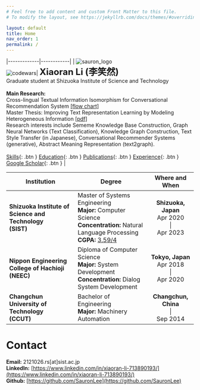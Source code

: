 ```yaml
---
# Feel free to add content and custom Front Matter to this file.
# To modify the layout, see https://jekyllrb.com/docs/themes/#overriding-theme-defaults

layout: default
title: Home
nav_order: 1
permalink: /
---
```



|-------------|------------|
| ![sauron_logo](../images/me.png) <br> ![codewars](https://www.codewars.com/users/xiaoran_li/badges/small?theme=light)| **<font size=5>Xiaoran Li (李笑然)</font>** <br> Graduate student at Shizuoka Institute of Science and Technology <br> <br> **Main Research:** <br>Cross-lingual Textual Information Isomorphism for Conversational Recommendation System [[flow chart]](./docs/education/main_research.html)<br>Master Thesis: Improving Text Representation Learning by Modeling Heterogeneous Information [[pdf]](../images/thesis.pdf) <br>Research interests include Sememe Knowledge Base Construction, Graph Neural Networks (Text Classification), Knowledge Graph Construction, Text Style Transfer (in Japanese), Conversational Recommender Systems (generative), Abstract Meaning Representation (text2graph).<br><br> <span class="fs-2"> [Skills](./docs/education/skills.html){: .btn } [Education](./docs/education.html){: .btn } [Publications](./docs/publications.html){: .btn } [Experience](./docs/experience.html){: .btn } [Google Scholar](https://scholar.google.com/citations?user=gRzyFp4AAAAJ&hl=en){: .btn }  </span> |

|Institution|Degree|Where and When|
|-------------|------------|-----------|
|**Shizuoka Institute of Science and Technology**<br>**(SIST)**|Master of Systems Engineering<br>**Major:** Computer Science<br> **Concentration:** Natural Language Processing<br>**CGPA:** [3.59/4](../docs/education/index.html)|**<center>Shizuoka, Japan</center>**<center>Apr 2020<br>  \| <br> Apr 2023</center>|
|**Nippon Engineering College of Hachioji**<br>**(NEEC)**|Diploma of Computer Science<br>**Major:** System Development <br> **Concentration:** Dialog System Development|**<center>Tokyo, Japan</center>**<center>Apr 2018<br>  \|  <br> Apr 2020</center>|
|**Changchun University of Technology**<br>**(CCUT)**|Bachelor of Engineering<br>**Major:** Machinery Automation|**<center>Changchun, China</center>**<center> \| <br> Sep 2014</center>|


# Contact


**Email:** 2121026.rs[at]sist.ac.jp  
**LinkedIn:** [https://www.linkedin.com/in/xiaoran-li-713890193/](https://www.linkedin.com/in/xiaoran-li-713890193/)  
**Github:** [https://github.com/SauronLee](https://github.com/SauronLee)


<!--<video muted autoplay playsinline loop style="width:100%">
    <source src="../images/top_video.mp4" type="video/mp4" />
</video>-->
